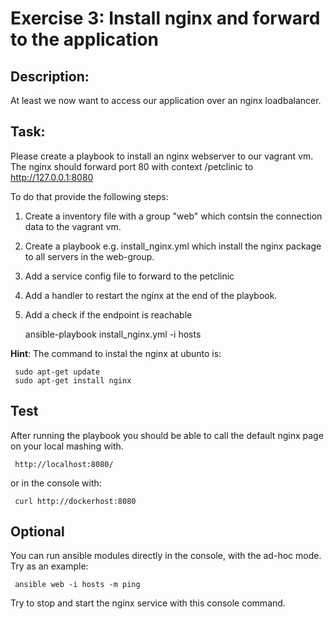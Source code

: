 # Exercise 3: Install nginx and forward to the application

## Description: 

At least we now want to access our application over an nginx loadbalancer. 


## Task:

Please create a playbook to install an nginx webserver to our vagrant vm. 
The nginx should forward port 80 with context /petclinic  to http://127.0.0.1:8080


To do that provide the following steps:

1. Create a inventory file with a group "web" which contsin the connection data to the vagrant vm.
2. Create a playbook e.g. install_nginx.yml which install the nginx package to all servers in the web-group.
3. Add a service config file to forward to the petclinic
4. Add a handler to restart the nginx at the end of the playbook. 
5. Add a check if the endpoint is reachable

     
     ansible-playbook install_nginx.yml -i hosts 

**Hint**: The command to instal the nginx at ubunto is:

     sudo apt-get update
     sudo apt-get install nginx


## Test

After running the playbook you should be able to call the default nginx page on your local mashing with. 

     http://localhost:8080/
     
or in the console with:

     curl http://dockerhost:8080
      
## Optional

You can run ansible modules directly in the console, with the ad-hoc mode. Try as an example:

     ansible web -i hosts -m ping

Try to stop and start the nginx service with this console command.

